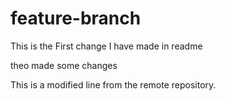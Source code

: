 # feature-branch
This is the First change I have made in readme

theo made some changes

This is a modified line from the remote repository.

